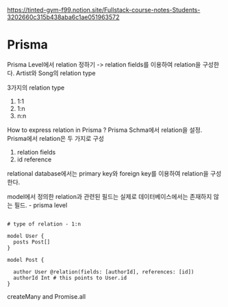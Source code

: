 https://tinted-gym-f99.notion.site/Fullstack-course-notes-Students-3202660c315b438aba6c1ae051963572
# Prisma

Prisma Level에서 relation 정하기 -> relation fields를 이용하여 relation을 구성한다.
Artist와 Song의 relation type

3가지의 relation type
  1. 1:1
  2. 1:n
  3. n:n

How to express relation in Prisma ? 
Prisma Schma에서 relation을 설정. Prisma에서 relation은 두 가지로 구성
  1. relation fields
  2. id reference

relational database에서는 primary key와 foreign key를 이용하여 relation을 구성한다.

model에서 정의한 relation과 관련된 필드는 실제로 데이터베이스에서는 존재하지 않는 필드. - prisma level

```

# type of relation - 1:n

model User {
  posts Post[]
}

model Post {

  author User @relation(fields: [authorId], references: [id])
  authorId Int # this points to User.id
}

```


createMany and Promise.all


